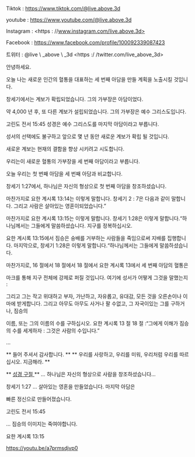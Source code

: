 Tiktok : <https://www.tiktok.com/@live.above.3d>

youtube : <https://www.youtube.com/@live.above.3d>

Instagram : <https : //www.instagram.com/live.above.3d>

Facebook : <https://www.facebook.com/profile/100092339087423>

트위터 : @live \ _above \ _3d <https :/ /twitter.com/live_above_3d>

안녕하세요.

오늘 나는 새로운
인간의 혈통을 대표하는 세 번째 아담을 만들 계획을 노출시킬 것입니다.

창세기에서는 계보가 확립되었습니다. 그의 가부장은 아담이었다.

약 4,000 년 후, 또 다른 계보가 설립되었습니다. 그의
가부장은 예수 그리스도입니다.

고린도 전서 15:45 성경은 예수 그리스도를 마지막 아담이라고 부릅니다.

성서의 선택에도 불구하고 앞으로 몇 년 동안 새로운
계보가 확립 될 것입니다.

새로운 계보는 현재의 결함을 향상 시키려고 시도합니다.

우리는이 새로운 혈통의 가부장을 세 번째 아담이라고 부릅니다.

오늘 우리는 첫 번째 아담을 세 번째 아담과 비교합니다.

창세기 1:27에서, 하나님은 자신의 형상으로 첫 번째 아담을 창조하셨습니다.

마찬가지로 요한 계시록 13:14는 이렇게 말합니다.
창세기 2 : 7은 다음과 같이 말합니다. 그리고 사람은 살아있는 영혼이되었습니다.”

마찬가지로 요한 계시록 13:15는 이렇게 말합니다.
창세기 1:28은 이렇게 말합니다.“하나님께서는 그들에게 말씀하셨습니다. 지구를 정복하십시오.

요한 계시록 13:15에서 짐승은 숭배를 거부하는 사람들을 죽임으로써 지배를 집행합니다.
마지막으로, 창세기 1:28은 이렇게 말합니다.“하나님께서는 그들에게 말씀하셨습니다.

마찬가지로, 16 절에서 18 절에서 18 절에서 요한 계시록 13에서
세 번째 아담의 혈통은

마크를 통해 지구 전체에 강제로 퍼질 것입니다.
여기에 성서가 어떻게 그것을 말했는지 :

그리고 그는 작고 위대하고 부자, 가난하고, 자유롭고, 유대감,
모든 것을 오른손이나 이마에 받게합니다.  그리고 아무도 아무도 사거나 팔 수없고, 그 자국이있는 그를 구하거나, 짐승의

이름, 또는 그의 이름의 수를 구하십시오.
요한 계시록 13 절 18 절 :“그에게 이해가
짐승의 수를 세게하자 : 그것은 사람의 수입니다.”

…

** 들어 주셔서 감사합니다. **
** 우리를 사랑하고, 우리를 미워, 우리처럼 우리를 따르십시오. 지금해라. **

** <u> 성경 구절 </u> **
… 하나님은 자신의 형상으로 사람을 창조하셨습니다…

창세기 1:27
… 살아있는 영혼을 만들었습니다. 마지막 아담은

빠른 정신으로 만들어졌습니다.

고린도 전서 15:45

… 짐승의 이미지는 죽여야합니다.

요한 계시록 13:15

<https://youtu.be/a7prmsdjvp0>





